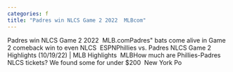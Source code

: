 ```yaml
---
categories: f
title: "Padres win NLCS Game 2 2022  MLBcom"
---
```

Padres win NLCS Game 2 2022&nbsp;&nbsp;MLB.comPadres" bats come alive in Game 2 comeback win to even NLCS&nbsp;&nbsp;ESPNPhillies vs. Padres NLCS Game 2 Highlights (10/19/22) | MLB Highlights&nbsp;&nbsp;MLBHow much are Phillies-Padres NLCS tickets? We found some for under $200&nbsp;&nbsp;New York Po